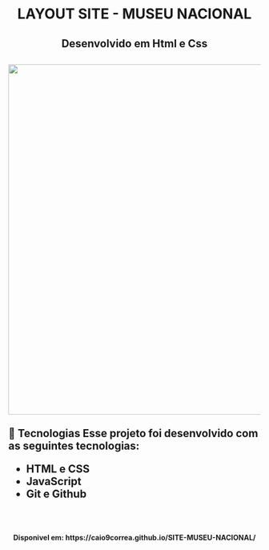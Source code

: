<h1 align="center"> LAYOUT SITE - MUSEU NACIONAL </h1>
<h2 align="center"> Desenvolvido em Html e Css <h2>
<div align="center">
<img src="https://user-images.githubusercontent.com/74628750/196557270-b2dfdf30-a15c-4fc7-8731-ce1c9f1bc436.png" width="700px" target="_blank"/>
</div>
<br>
🚀 Tecnologias
Esse projeto foi desenvolvido com as seguintes tecnologias:

- HTML e CSS
- JavaScript
- Git e Github
<br>
 
<h4 align="Center" target="_blank"/> Disponivel em: https://caio9correa.github.io/SITE-MUSEU-NACIONAL/<h4>
